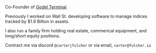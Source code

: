Co-Founder of [Godel Terminal](https://godelnum.com). 

Previously I worked on Wall St. developing software to manage indices tracked by $1.9 Billion in assets. 

I also run a family firm holding real estate, commerical equipment, and long/short equity positions. 

Contract me via discord `@carterjfulcher` or via email, `carter@fulcher.io` 
